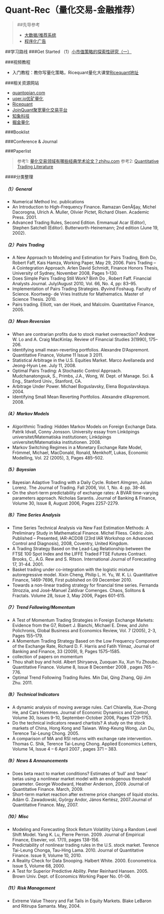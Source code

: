 # Quant-Rec（量化交易-金融推荐）
> ##先导参考
> * [大数据/推荐系统](https://github.com/Tulongf/Big_Data_Resources)<br> 
> * [程序化广告](https://github.com/Tulongf/Ad-Rec/)<br>

##学习路线
###Get Started
（1）[小市值策略的探索性研究（一）](https://www.joinquant.com/post/297)

###视频教程
* 入门教程：教你写量化策略，Ricequant量化大课堂[Ricequant地址](https://www.ricequant.com/community/topic/761/)


###相关资源网站
* [quantopian.com](https://www.quantopian.com/)
* [uqer.io优矿量化](https://uqer.io/home/)
* [Ricequant](https://www.ricequant.com/)
* [JoinQuant聚宽量化交易平台](https://www.joinquant.com/)
* [知象科技](https://quant.briphant.com)
* [掘金量化](http://forum.myquant.cn/)

###Booklist


###Conference & Journal


###Paperlist
> 参考1: [量化交易领域有哪些经典学术论文？zhihu.com](https://www.zhihu.com/question/34178572)
> 参考2: [Quantitative Trading Literature](http://numericalmethod.com/up/quantitative-trading/literature/)

####分类整理
##### （1）General
* Numerical Method Inc. publications
* An Introduction to High-Frequency Finance. Ramazan GenÃ§ay, Michel Dacorogna, Ulrich A. Muller, Olivier Pictet, Richard Olsen. Academic Press. 2001.
* Advanced Trading Rules, Second Edition. Emmanual Acar (Editor), Stephen Satchell (Editor). Butterworth-Heinemann; 2nd edition (June 19, 2002).<br>
##### （2）Pairs Trading
* A New Approach to Modeling and Estimation for Pairs Trading, Binh Do, Robert Faff, Kais Hamza, Working Paper, May 29, 2006.
Pairs Trading – A Cointegration Approach. Arlen David Schmidt, Finance Honors Thesis, University of Sydney, November 2008, Pages 1–130.
* Does Simple Pairs Trading Still Work? Binh Do , Robert Faff. Financial Analysts Journal. July/August 2010, Vol. 66, No. 4, pp: 83–95.
* Implementation of Pairs Trading Strategies. Øyvind Foshaug. Faculty of Science. Koortweg- de Vries Institute for Mathematics. Master of Science Thesis. 2010.
* Pairs trading. Elliott, van der Hoek, and Malcolm. Quantitative Finance, 2005.<br>
##### （3）Mean Reversion
* When are contrarian profits due to stock market overreaction? Andrew W. Lo and A. Craig MacKinlay. Review of Financial Studies 3(1990), 175–206.
* Identifying small mean-reverting portfolios. Alexandre D’Aspremont. Quantitative Finance, Volume 11 Issue 3 2011.
* Statistical Arbitrage in the U.S. Equities Market. Marco Avellaneda and Jeong-Hyun Lee. July 11, 2008.
* Optimal Pairs Trading: A Stochastic Control Approach. Mudchanatongsuk, S., Primbs, J.A., Wong, W. Dept. of Manage. Sci. & Eng., Stanford Univ., Stanford, CA.
* Arbitrage Under Power. Michael Boguslavsky, Elena Boguslavskaya. 2004.
* Identifying Small Mean Reverting Portfolios. Alexandre d’Aspremont. 2008.<br>
##### （4）Markov Models
* Algorithmic Trading: Hidden Markov Models on Foreign Exchange Data. Patrik Idvall, Conny Jonsson. University essay from Linköpings universitet/Matematiska institutionen; Linköpings universitet/Matematiska institutionen. 2008.
* Markov Switching Regimes in a Monetary Exchange Rate Model, Frömmel, Michael, MacDonald, Ronald, Menkhoff, Lukas, Economic Modelling, Vol. 22 (2005), 3, Pages 485–502.<br>
##### （5）Bayesian
* Bayesian Adaptive Trading with a Daily Cycle. Robert Almgren, Julian Lorenz. The Journal of Trading. Fall 2006, Vol. 1, No. 4: pp. 38-46.
* On the short-term predictability of exchange rates: A BVAR time-varying parameters approach. Nicholas Sarantis. Journal of Banking & Finance, Volume 30, Issue 8, August 2006, Pages 2257-2279.<br>
##### （6）Time Series Analysis
* Time Series Technical Analysis via New Fast Estimation Methods: A Preliminary Study in Mathematical Finance. Michel Fliess. Cédric Join. Published – Presented, IAR-ACD08 (23rd IAR Workshop on Advanced Control and Diagnosis), 2008, Coventry, United Kingdom.
* A Trading Strategy Based on the Lead-Lag Relationship between the FTSE 100 Spot Index and the LIFFE Traded FTSE Futures Contract. Brooks, C., A.G. Rew and S. Ritson. International Journal of Forecasting 17, 31-44. 2001.
* Basket trading under co-integration with the logistic mixture autoregressive model. Xixin Cheng, Philip L. H. Yu, W. K. Li. Quantitative Finance, 1469-7696, First published on 09 December 2010.
* Towards a non-linear trading strategy for financial time series. Fernanda Strozzia, and José-Manuel Zaldívar Comenges. Chaos, Solitons & Fractals. Volume 28, Issue 3, May 2006, Pages 601-615.<br>
##### （7）Trend Following/Momentum
* A Test of Momentum Trading Strategies in Foreign Exchange Markets: Evidence from the G7, Robert J. Bianchi, Michael E. Drew, and John Polichronis, Global Business and Economics Review, Vol. 7 (2005), 2-3, Pages 155–179.
* A Momentum Trading Strategy Based on the Low Frequency Component of the Exchange Rate, Richard D. F. Harris and Fatih Yilmaz, Journal of Banking and Finance, 33 (2009), 9, Pages 1575–1585.
* collection of papers on momentum
* Thou shalt buy and hold. Albert Shiryaeva, Zuoquan Xu, Xun Yu Zhoubc. Quantitative Finance. Volume 8, Issue 8 December 2008 , pages 765 – 776.
* Optimal Trend Following Trading Rules. Min Dai, Qing Zhang, Qiji Jim Zhu. 2011.<br>
##### （8）Technical Indicators
* A dynamic analysis of moving average rules. Carl Chiarella, Xue-Zhong He, and Cars Hommes. Journal of Economic Dynamics and Control, Volume 30, Issues 9-10, September-October 2006, Pages 1729-1753.
* Do the technical indicators reward chartists? A study on the stock markets of China, Hong Kong and Taiwan. Wing-Keung Wong, Jun Du, Terence Tai-Leung Chong. 2005.
* A comparison of MA and RSI returns with exchange rate intervention. Thomas C. Shik, Terence Tai-Leung Chong. Applied Economics Letters, Volume 14, Issue 4 – 6 April 2007 , pages 371 – 383.<br>
##### （9）News & Announcements
* Does beta react to market conditions? Estimates of ‘bull’ and ‘bear’ betas using a nonlinear market model with an endogenous threshold parameter. George Woodward, Heather Anderson, 2009. Journal of Quantitative Finance. March, 2009.
* Short-term market reaction after extreme price changes of liquid stocks. Adám G. Zawadowski, György Andor, János Kertész, 2007.Journal of Quantitative Finance. May, 2007.<br>
##### （10）Misc
* Modeling and Forecasting Stock Return Volatility Using a Random Level Shift Model. Yang K. Lu, Pierre Perron. 2009. Journal of Empirical Finance, Elsevier, vol. 17(1), pages 138-156.
* Predictability of nonlinear trading rules in the U.S. stock market. Terence Tai-Leung Chonga, Tau-Hing Lama. 2010. Journal of Quantitative Finance. Issue 9, Volume 10, 2010.
* A Reality Check for Data Snooping. Halbert White. 2000. Econometrica. Issue 5, Volume 68, 2000.
* A Test for Superior Predictive Ability. Peter Reinhard Hansen. 2005. Brown Univ. Dept. of Economics Working Paper No. 01-06.<br>
##### （11）Risk Management
* Extreme Value Theory and Fat Tails in Equity Markets. Blake LeBaron and Ritirupa Samanta. May, 2004.<br>

